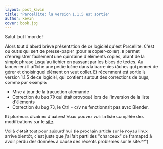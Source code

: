 ```yaml
---
layout: post_kevin
title: "Parcellite: la version 1.1.5 est sortie"
author: kevin
cover: book.jpg
---
```


Salut tout l'monde!

Alors tout d'abord brève présentation de ce logiciel qu'est Parcellite. C'est ou outils qui sert de presse-papier (pour le copier-coller). Il permet d'enregistrer facilement une quinzaine d'éléments copiés, allant de la simple phrase jusqu'au fichier en passant par les blocs de textes. Au lancement il affiche une petite icône dans la barre des tâches qui permet de gérer et choisir quel élément on veut coller. Et récemment est sortie la version 1.1.5 de ce logiciel, qui contient surtout des corrections de bugs, comme par exemple:
<!--break-->
* Mise à jour de la traduction allemande
* Correction du bug 79 qui était provoqué lors de l'inversion de la liste d'éléments
* Correction du bug 73, le Ctrl + c/v ne fonctionnait pas avec Blender.

Et plusieurs dizaines d'autres! Vous pouvez voir la liste complète des modifications sur le [site](http://parcellite.sourceforge.net/).

Voilà c'était tout pour aujourd'hui! (le prochain article sur le noyau linux arrive bientôt, c'est juste que j'ai fait parti des "chanceux" de framapad à avoir perdu des données à cause des récents problèmes sur le site.^^")
